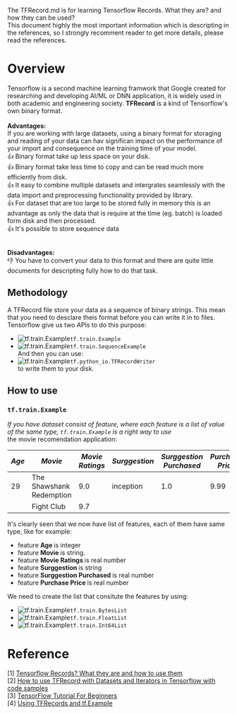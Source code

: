 The TFRecord.md is for learning Tensorflow Records. What they are? and how they can be used?
<br /> This document highly the most important information which is descripting in the references, so I strongly recomment reader to get more details, please read the references. 

# Overview
Tensorflow is a second machine learning framwork that Google created for researching and developing AI/ML or DNN application, it is widely used in both academic and engineering society. <b>TFRecord</b> is a kind of Tensorflow's own binary format.
<br />
<br /> <b> Advantages:</b>
<br /> If you are working with large datasets, using a binary format for storaging and reading of your data can hav significan impact on the performance of your import and consequence on the training time of your model.
<br /> :+1: Binary format take up less space on your disk.
<br /> :+1: Binary format take less time to copy and can be read much more efficiently from disk.
<br /> :+1: It easy to combine multiple datasets and intergrates seamlessly with the data import and preprocessing functionality provided by library.
<br /> :+1: For dataset that are too large to be stored fully in memory this is an advantage as only the data that is require at the time (eg. batch) is loaded form disk and then processed.
<br /> :+1: It's possible to store sequence data []()

<br /> <b> Disadvantages:</b>
<br /> :-1: You have to convert your data to this format and there are quite little documents for descripting fully how to do that task.

## Methodology
A TFRecord file store your data as a sequence of binary strings. This mean that you need to desclare theis format before you can write it in to files.
<br /> Tensorflow give us two APIs to do this purpose: 
- ![tf.train.Example](https://placehold.it/15/f03c15/000000?text=+)`tf.train.Example`
- ![tf.train.Example](https://placehold.it/15/f03c15/000000?text=+)`tf.train.SequenceExample`
<br /> And then you can use:
- ![tf.train.Example](https://placehold.it/15/f03c15/000000?text=+)`tf.python_io.TFRecordWriter`
<br /> to write them to your disk.

## How to use
### `tf.train.Example`
*If you have dataset consist of feature, where each feature is a list of value of the same type, `tf.train.Example` is a right way to use*
<br /> the movie recomendation  application:

|_Age_|         _Movie_        |_Movie Ratings_ |_Surggestion_|_Surggestion Purchased_|_Purchase Price_|
|-----|------------------------|----------------|-------------|-----------------------|----------------|
|29   |The Shawshank Redemption|9.0             |inception    |1.0                    |9.99            |
|     |Fight Club              |9.7             |             |                       |                |



It's clearly seen that we now have list of features, each of them have same type, like for example:
- feature <b> Age </b> is integer
- feature <b> Movie </b> is string.
- feature <b> Movie Ratings </b> is real number
- feature <b> Surggestion </b> is string
- feature <b> Surggestion Purchased </b> is real number
- feature <b> Purchase Price </b> is real number

We need to create the list that consitute the features by using:
- ![tf.train.Example](https://placehold.it/15/f03c15/000000?text=+)`tf.train.BytesList`  
- ![tf.train.Example](https://placehold.it/15/f03c15/000000?text=+)`tf.train.FloatList`
- ![tf.train.Example](https://placehold.it/15/f03c15/000000?text=+)`tf.train.Int64List`     



# Reference
[1] [Tensorflow Records? What they are and how to use them](https://medium.com/mostly-ai/tensorflow-records-what-they-are-and-how-to-use-them-c46bc4bbb564)
<br /> [2] [How to use TFRecord with Datasets and Iterators in Tensorflow with code samples](https://medium.com/ymedialabs-innovation/how-to-use-tfrecord-with-datasets-and-iterators-in-tensorflow-with-code-samples-ffee57d298af)
<br /> [3] [TensorFlow Tutorial For Beginners](https://www.datacamp.com/community/tutorials/tensorflow-tutorial?utm_source=adwords_ppc&utm_campaignid=1455363063&utm_adgroupid=65083631748&utm_device=c&utm_keyword=&utm_matchtype=b&utm_network=g&utm_adpostion=1t1&utm_creative=278443377086&utm_targetid=aud-390929969673:dsa-498578051924&utm_loc_interest_ms=&utm_loc_physical_ms=9040331&gclid=CjwKCAjw-4_mBRBuEiwA5xnFIErgo0CmIBG7V3KlWfbC0KVEN6O-NintJH1Mv61puXEMg3mpPDv8vxoCBqEQAvD_BwE)
<br /> [4] [Using TFRecords and tf.Example](https://www.tensorflow.org/alpha/tutorials/load_data/tf_records)

